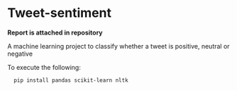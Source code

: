 # Tweet-sentiment

**Report is attached in repository**

A machine learning project to classify whether a tweet is positive, neutral or negative

To execute the following:  
```
  pip install pandas scikit-learn nltk
```
